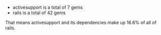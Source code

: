 - activesupport is a total of 7 gems
- rails is a total of 42 gems

That means activesupport and its dependencies make up 16.6% of all of rails.

